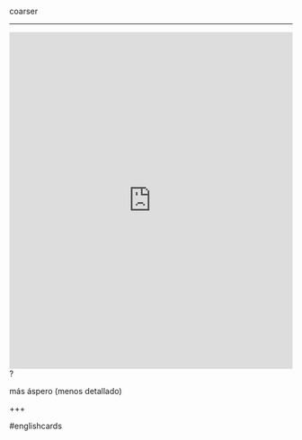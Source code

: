 coarser
___
<iframe src="https://youglish.com/pronounce/coarser/english" style="width:100%; height:600px;" frameborder="0"></iframe>
?

más áspero (menos detallado)
<!--SR:!2025-04-06,2,230-->
+++

#englishcards